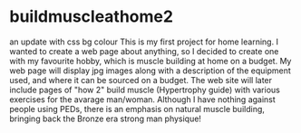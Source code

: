 # buildmuscleathome2
an update with css bg colour
This is my first project for home learning. I wanted to create a web page about anything, 
so I decided to create one with my favourite hobby, which is muscle building at home on 
a budget. My web page will display jpg images along with a description of the equipment 
used, and where it can be sourced on a budget. The web site will later include pages of
"how 2" build muscle (Hypertrophy guide) with various exercises for the avarage man/woman.
Although I have nothing against people using PEDs, there is an emphasis on natural muscle 
building, bringing back the Bronze era strong man physique!
